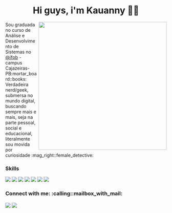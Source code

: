 <h1 align="center"> Hi guys, i'm Kauanny 👋🏻</h1>

<img src="https://user-images.githubusercontent.com/72564756/145278252-16cda3c1-4359-4aaf-826f-73c0d691d12e.png" min-width="400px" max-width="400px" width="400px" align="right" >

<p align="left">
  Sou graduada no curso de Análise e Desenvolvimento de Sistemas no <a href="https://www.instagram.com/ifpbcznaveia">@ifpb</a> - campus Cajazeiras-PB:mortar_board::books: <br>
 Verdadeira nerd/geek, submersa no mundo digital, buscando sempre mais e mais, seja na parte pessoal, social e educacional, literalmente sou movida por curiosidade :mag_right::female_detective:
</p>

<h3> Skills </h3>
<p align="left">
  <img src="https://img.shields.io/badge/C-00599C?style=for-the-badge&logo=c&logoColor=white">
  <img src="https://img.shields.io/badge/CSS3-1572B6?style=for-the-badge&logo=css3&logoColor=white">
  <img src="https://img.shields.io/badge/HTML5-E34F26?style=for-the-badge&logo=html5&logoColor=white">
  <img src="https://img.shields.io/badge/JavaScript-F7DF1E?style=for-the-badge&logo=javascript&logoColor=black">
  <img src="https://img.shields.io/badge/Git-E34F26?style=for-the-badge&logo=git&logoColor=white">
  <img src="https://img.shields.io/badge/React-blue?style=for-the-badge&logo=react&logoColor=white">
  <img src="https://img.shields.io/badge/Typesript?style=for-the-badge&logo=c&logoColor=white">
</p>

<h3> Connect with me: :calling::mailbox_with_mail: </h3>
<p align="left">
  
  <a href="https://www.instagram.com/imkakau_/" target="blank">
  <img align="center" src="https://img.shields.io/badge/Instagram-E4405F?style=for-the-badge&logo=instagram&logoColor=white"/></a>
  
  <a href="https://www.linkedin.com/in/kauanny-vieira-3960561a5/" target="blank">
  <img align="center" src="https://img.shields.io/badge/LinkedIn-0077B5?style=for-the-badge&logo=linkedin&logoColor=white="/></a>

</p>



